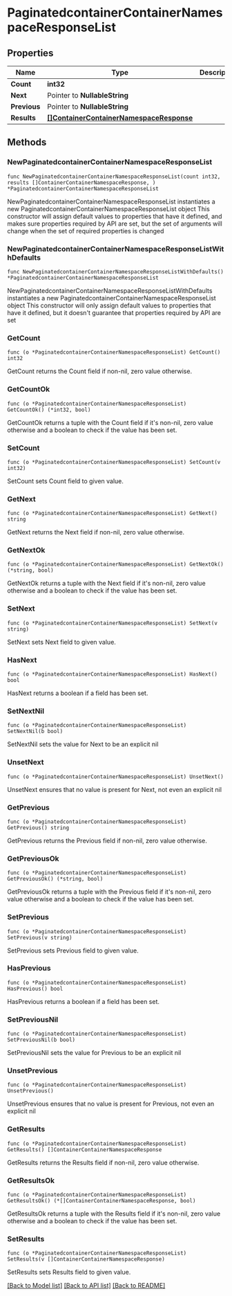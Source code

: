 # PaginatedcontainerContainerNamespaceResponseList

## Properties

Name | Type | Description | Notes
------------ | ------------- | ------------- | -------------
**Count** | **int32** |  | 
**Next** | Pointer to **NullableString** |  | [optional] 
**Previous** | Pointer to **NullableString** |  | [optional] 
**Results** | [**[]ContainerContainerNamespaceResponse**](ContainerContainerNamespaceResponse.md) |  | 

## Methods

### NewPaginatedcontainerContainerNamespaceResponseList

`func NewPaginatedcontainerContainerNamespaceResponseList(count int32, results []ContainerContainerNamespaceResponse, ) *PaginatedcontainerContainerNamespaceResponseList`

NewPaginatedcontainerContainerNamespaceResponseList instantiates a new PaginatedcontainerContainerNamespaceResponseList object
This constructor will assign default values to properties that have it defined,
and makes sure properties required by API are set, but the set of arguments
will change when the set of required properties is changed

### NewPaginatedcontainerContainerNamespaceResponseListWithDefaults

`func NewPaginatedcontainerContainerNamespaceResponseListWithDefaults() *PaginatedcontainerContainerNamespaceResponseList`

NewPaginatedcontainerContainerNamespaceResponseListWithDefaults instantiates a new PaginatedcontainerContainerNamespaceResponseList object
This constructor will only assign default values to properties that have it defined,
but it doesn't guarantee that properties required by API are set

### GetCount

`func (o *PaginatedcontainerContainerNamespaceResponseList) GetCount() int32`

GetCount returns the Count field if non-nil, zero value otherwise.

### GetCountOk

`func (o *PaginatedcontainerContainerNamespaceResponseList) GetCountOk() (*int32, bool)`

GetCountOk returns a tuple with the Count field if it's non-nil, zero value otherwise
and a boolean to check if the value has been set.

### SetCount

`func (o *PaginatedcontainerContainerNamespaceResponseList) SetCount(v int32)`

SetCount sets Count field to given value.


### GetNext

`func (o *PaginatedcontainerContainerNamespaceResponseList) GetNext() string`

GetNext returns the Next field if non-nil, zero value otherwise.

### GetNextOk

`func (o *PaginatedcontainerContainerNamespaceResponseList) GetNextOk() (*string, bool)`

GetNextOk returns a tuple with the Next field if it's non-nil, zero value otherwise
and a boolean to check if the value has been set.

### SetNext

`func (o *PaginatedcontainerContainerNamespaceResponseList) SetNext(v string)`

SetNext sets Next field to given value.

### HasNext

`func (o *PaginatedcontainerContainerNamespaceResponseList) HasNext() bool`

HasNext returns a boolean if a field has been set.

### SetNextNil

`func (o *PaginatedcontainerContainerNamespaceResponseList) SetNextNil(b bool)`

 SetNextNil sets the value for Next to be an explicit nil

### UnsetNext
`func (o *PaginatedcontainerContainerNamespaceResponseList) UnsetNext()`

UnsetNext ensures that no value is present for Next, not even an explicit nil
### GetPrevious

`func (o *PaginatedcontainerContainerNamespaceResponseList) GetPrevious() string`

GetPrevious returns the Previous field if non-nil, zero value otherwise.

### GetPreviousOk

`func (o *PaginatedcontainerContainerNamespaceResponseList) GetPreviousOk() (*string, bool)`

GetPreviousOk returns a tuple with the Previous field if it's non-nil, zero value otherwise
and a boolean to check if the value has been set.

### SetPrevious

`func (o *PaginatedcontainerContainerNamespaceResponseList) SetPrevious(v string)`

SetPrevious sets Previous field to given value.

### HasPrevious

`func (o *PaginatedcontainerContainerNamespaceResponseList) HasPrevious() bool`

HasPrevious returns a boolean if a field has been set.

### SetPreviousNil

`func (o *PaginatedcontainerContainerNamespaceResponseList) SetPreviousNil(b bool)`

 SetPreviousNil sets the value for Previous to be an explicit nil

### UnsetPrevious
`func (o *PaginatedcontainerContainerNamespaceResponseList) UnsetPrevious()`

UnsetPrevious ensures that no value is present for Previous, not even an explicit nil
### GetResults

`func (o *PaginatedcontainerContainerNamespaceResponseList) GetResults() []ContainerContainerNamespaceResponse`

GetResults returns the Results field if non-nil, zero value otherwise.

### GetResultsOk

`func (o *PaginatedcontainerContainerNamespaceResponseList) GetResultsOk() (*[]ContainerContainerNamespaceResponse, bool)`

GetResultsOk returns a tuple with the Results field if it's non-nil, zero value otherwise
and a boolean to check if the value has been set.

### SetResults

`func (o *PaginatedcontainerContainerNamespaceResponseList) SetResults(v []ContainerContainerNamespaceResponse)`

SetResults sets Results field to given value.



[[Back to Model list]](../README.md#documentation-for-models) [[Back to API list]](../README.md#documentation-for-api-endpoints) [[Back to README]](../README.md)


